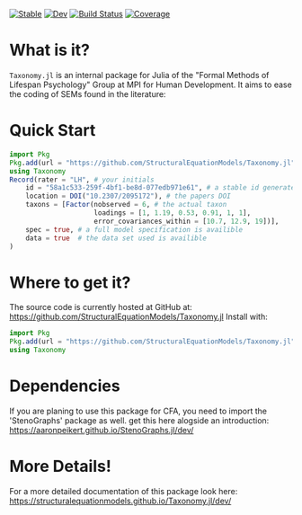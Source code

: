 [![Stable](https://img.shields.io/badge/docs-stable-blue.svg)](https://StructuralEquationModels.github.io/Taxonomy.jl/)
[![Dev](https://img.shields.io/badge/docs-dev-blue.svg)](https://StructuralEquationModels.github.io/Taxonomy.jl/dev/)
[![Build Status](https://github.com/StructuralEquationModels/Taxonomy.jl/actions/workflows/CI.yml/badge.svg?branch=main)](https://github.com/StructuralEquationModels/Taxonomy.jl/actions/workflows/CI.yml?query=branch%3Amain)
[![Coverage](https://codecov.io/gh/StructuralEquationModels/Taxonomy.jl/branch/main/graph/badge.svg)](https://codecov.io/gh/StructuralEquationModels/Taxonomy.jl)

# What is it?

`Taxonomy.jl` is an internal package for Julia of the "Formal Methods of Lifespan Psychology" Group at MPI for Human Development.
It aims to ease the coding of SEMs found in the literature:

# Quick Start

```julia
import Pkg
Pkg.add(url = "https://github.com/StructuralEquationModels/Taxonomy.jl")
using Taxonomy
Record(rater = "LH", # your initials
    id = "58a1c533-259f-4bf1-be8d-077edb971e61", # a stable id generated by `generate_id()`
    location = DOI("10.2307/2095172"), # the papers DOI
    taxons = [Factor(nobserved = 6, # the actual taxon
                     loadings = [1, 1.19, 0.53, 0.91, 1, 1],
                     error_covariances_within = [10.7, 12.9, 19])],
    spec = true, # a full model specification is availible
    data = true  # the data set used is availible
)
```

# Where to get it?

The source code is currently hosted at GitHub at: https://github.com/StructuralEquationModels/Taxonomy.jl
Install with:

```julia
import Pkg
Pkg.add(url = "https://github.com/StructuralEquationModels/Taxonomy.jl")
using Taxonomy
```

# Dependencies

If you are planing to use this package for CFA, you need to import the 'StenoGraphs' package as well.
get this here alogside an introduction: https://aaronpeikert.github.io/StenoGraphs.jl/dev/ 

# More Details!

For a more detailed documentation of this package look here: https://structuralequationmodels.github.io/Taxonomy.jl/dev/
